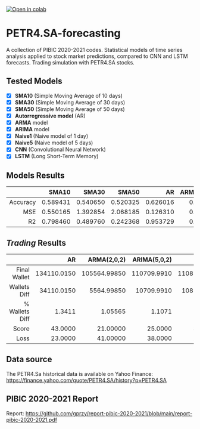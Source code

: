 [![Open in colab](https://colab.research.google.com/assets/colab-badge.svg)](https://colab.research.google.com/github/gprzy/PETR4.SA-forecasting/main/PETR4.SA-forecasting.ipynb)

# PETR4.SA-forecasting
A collection of PIBIC 2020-2021 codes. Statistical models of time series analysis applied to stock market predictions, compared to CNN and LSTM forecasts. Trading simulation with PETR4.SA stocks.

## Tested Models
- [X] **SMA10** (Simple Moving Average of 10 days) 
- [X] **SMA30** (Simple Moving Average of 30 days)
- [X] **SMA50** (Simple Moving Average of 50 days)
- [X] **Autorregressive model** (AR)
- [X] **ARMA** model
- [X] **ARIMA** model
- [X] **Naive1** (Naive model of 1 day)
- [X] **Naive5** (Naive model of 5 days)
- [X] **CNN** (Convolutional Neural Network)
- [X] **LSTM** (Long Short-Term Memory)

## Models Results

|          |    SMA10 |    SMA30 |    SMA50 |       AR | ARMA(2,0,2) | ARIMA(5,0,2) |   Naive1 |   Naive5 |       CNN |     LSTM |
|---------:|---------:|---------:|---------:|---------:|------------:|-------------:|---------:|---------:|----------:|---------:|
| Accuracy | 0.589431 | 0.540650 | 0.520325 | 0.626016 |    0.491870 |     0.508130 | 0.491870 | 0.520325 |  0.544715 | 0.524390 |
|      MSE | 0.550165 | 1.392854 | 2.068185 | 0.126310 |    0.272212 |     0.293134 | 0.244692 | 1.064078 |  4.456264 | 1.356165 |
|       R2 | 0.798460 | 0.489760 | 0.242368 | 0.953729 |    0.953729 |     0.891471 | 0.910363 | 0.610200 | -0.632448 | 0.503201 |

## *Trading* Results

|                |          AR |  ARMA(2,0,2) | ARIMA(5,0,2) |         CNN |        LSTM |
|---------------:|------------:|-------------:|-------------:|------------:|------------:|
|   Final Wallet | 134110.0150 | 105564.99850 |  110709.9910 | 110859.9835 | 103360.0075 |
|   Wallets Diff |  34110.0150 |   5564.99850 |   10709.9910 |  10859.9835 |   3360.0075 |
| % Wallets Diff |      1.3411 |      1.05565 |       1.1071 |      1.1086 |      1.0336 |
|          Score |     43.0000 |     21.00000 |      25.0000 |     35.0000 |     16.0000 |
|           Loss |     23.0000 |     41.00000 |      38.0000 |     22.0000 |     17.0000 |

## Data source
The PETR4.Sa historical data is available on Yahoo Finance: https://finance.yahoo.com/quote/PETR4.SA/history?p=PETR4.SA

## PIBIC 2020-2021 Report
Report: https://github.com/gprzy/report-pibic-2020-2021/blob/main/report-pibic-2020-2021.pdf
